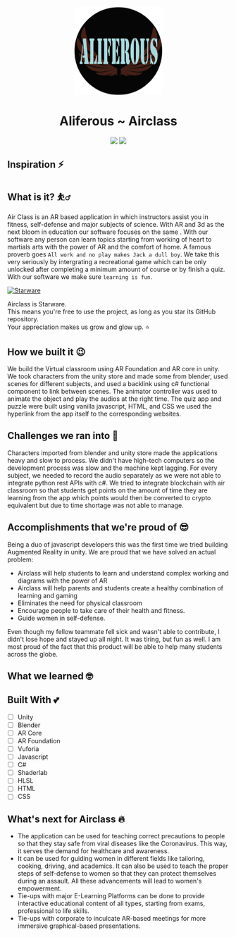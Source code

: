 <p align='center'><img src='https://github.com/betaoverflow/aliferous/blob/main/logo.png' width='200'> </p>
<h1 align='center'>Aliferous ~ Airclass</h1>
<p align='center'>
<img src='http://ForTheBadge.com/images/badges/built-by-developers.svg'>&nbsp;<img src='http://ForTheBadge.com/images/badges/built-with-love.svg'>
</p>

## Inspiration ⚡️

## What is it? ⛹️‍♂️
Air Class is an AR based application in which instructors assist you in fitness, self-defense and major subjects of science. With AR and 3d as the next bloom in education our software focuses on the same . With our software any person can learn topics starting from working of heart to martials arts with the power of AR and the comfort of home. A famous proverb goes `All work and no play makes Jack a dull boy`. We take this very seriously by intergrating a recreational game which can be only unlocked after completing a minimum amount of course or by finish a quiz. With our software we make sure `learning is fun`. 


[![Starware](https://img.shields.io/badge/⭐-Starware-f5a91a?labelColor=black)](https://github.com/zepfietje/starware)

Airclass is Starware.  
This means you're free to use the project, as long as you star its GitHub repository.  
Your appreciation makes us grow and glow up. ⭐



## How we built it 😉
We build the Virtual classroom using AR Foundation and AR core in unity. We took characters from the unity store and made some from blender, used scenes for different subjects, and used a backlink using c# functional component to link between scenes. The animator controller was used to animate the object and play the audios at the right time. The quiz app and puzzle were built using vanilla javascript, HTML, and CSS we used the hyperlink from the app itself to the corresponding websites. 

## Challenges we ran into 🥺
Characters imported from blender and unity store made the applications heavy and slow to process. We didn't have high-tech computers so the development process was slow and the machine kept lagging. For every subject, we needed to record the audio separately as we were not able to integrate python rest APIs with c#. We tried to integrate blockchain with air classroom so that students get points on the amount of time they are learning from the app which points would then be converted to crypto equivalent but due to time shortage was not able to manage. 


## Accomplishments that we're proud of 😎
Being a duo of javascript developers this was the first time we tried building Augmented Reality in unity. We are proud that we have solved an actual problem:
- Airclass will help students to learn and understand complex working and diagrams with the power of AR
- Airclass will help parents and students create a healthy combination of learning and gaming
- Eliminates the need for physical classroom
- Encourage people to take care of their health and fitness.
- Guide women in self-defense.

Even though my fellow teammate fell sick and wasn't able to contribute, I didn't lose hope and stayed up all night. It was tiring, but fun as well. I am most proud of the fact that this product will be able to help many students across the globe.

## What we learned 🤓



## Built With 💕 
- [ ] Unity
- [ ] Blender
- [ ] AR Core
- [ ] AR Foundation 
- [ ] Vuforia
- [ ] Javascript
- [ ] C#
- [ ] Shaderlab
- [ ] HLSL
- [ ] HTML
- [ ] CSS

## What's next for Airclass 🔥
- The application can be used for teaching correct precautions to people so that they stay safe from viral diseases like the Coronavirus. This way, it serves the demand for healthcare and awareness.
- It can be used for guiding women in different fields like tailoring, cooking, driving, and academics. It can also be used to teach the proper steps of self-defense to women so that they can protect themselves during an assault. All these advancements will lead to women's empowerment.
- Tie-ups with major E-Learning Platforms can be done to provide interactive educational content of all types, starting from exams, professional to life skills.
- Tie-ups with corporate to inculcate AR-based meetings for more immersive graphical-based presentations.
